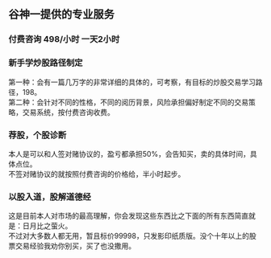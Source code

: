 ## 谷神一提供的专业服务
### 付费咨询 498/小时 一天2小时
### 新手学炒股路径制定
第一种：会有一篇几万字的非常详细的具体的，可考察，有目标的炒股交易学习路径，198。  
第二种：会针对不同的性格，不同的阅历背景，风险承担偏好制定不同的交易策略，交易系统，按付费咨询收费。
### 荐股，个股诊断
本人是可以和人签对赌协议的，盈亏都承担50%，会告知买，卖的具体时间，具体点位。  
不签对赌协议的就按照付费咨询的价格给，半小时起步。
### 以股入道，股解道德经
这是目前本人对市场的最高理解，你会发现这些东西比之下面的所有东西简直就是：日月比之萤火。   
不过对大多数人都无用，暂且标价99998，只发影印纸质版。没个十年以上的股票交易经验我劝你别买，买了也没撒用。